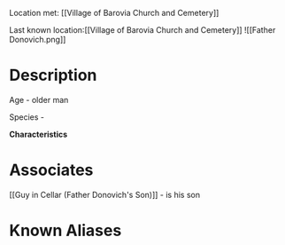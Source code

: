 Location met: [[Village of Barovia Church and Cemetery]]

Last known location:[[Village of Barovia Church and Cemetery]]
![[Father Donovich.png]]
# Description
Age - older man

Species - 

**Characteristics**

# Associates
[[Guy in Cellar (Father Donovich's Son)]] - is his son

# Known Aliases
